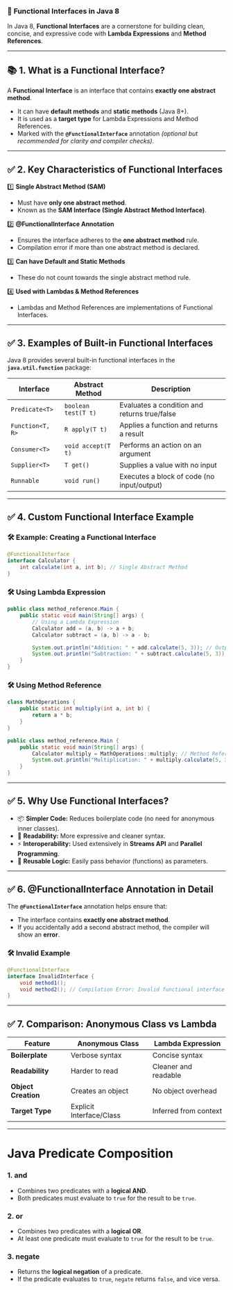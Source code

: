 ### 🚀 **Functional Interfaces in Java 8**

In Java 8, **Functional Interfaces** are a cornerstone for building clean, concise, and expressive code with **Lambda Expressions** and **Method References**.

---

## 📚 **1. What is a Functional Interface?**

A **Functional Interface** is an interface that contains **exactly one abstract method**.

- It can have **default methods** and **static methods** (Java 8+).
- It is used as a **target type** for Lambda Expressions and Method References.
- Marked with the **`@FunctionalInterface`** annotation *(optional but recommended for clarity and compiler checks)*.

---

## ✅ **2. Key Characteristics of Functional Interfaces**

1️⃣ **Single Abstract Method (SAM)**
- Must have **only one abstract method**.
- Known as the **SAM Interface (Single Abstract Method Interface)**.

2️⃣ **@FunctionalInterface Annotation**
- Ensures the interface adheres to the **one abstract method** rule.
- Compilation error if more than one abstract method is declared.

3️⃣ **Can have Default and Static Methods**
- These do not count towards the single abstract method rule.

4️⃣ **Used with Lambdas & Method References**
- Lambdas and Method References are implementations of Functional Interfaces.

---

## ✅ **3. Examples of Built-in Functional Interfaces**

Java 8 provides several built-in functional interfaces in the **`java.util.function`** package:

| Interface   | Abstract Method       | Description                       |
|-------------|------------------------|-----------------------------------|
| `Predicate<T>` | `boolean test(T t)`    | Evaluates a condition and returns true/false |
| `Function<T, R>` | `R apply(T t)`       | Applies a function and returns a result |
| `Consumer<T>`  | `void accept(T t)`   | Performs an action on an argument |
| `Supplier<T>`  | `T get()`            | Supplies a value with no input |
| `Runnable`     | `void run()`         | Executes a block of code (no input/output) |

---

## ✅ **4. Custom Functional Interface Example**

### 🛠️ **Example: Creating a Functional Interface**
```java
@FunctionalInterface
interface Calculator {
    int calculate(int a, int b); // Single Abstract Method
}
```

### 🛠️ **Using Lambda Expression**
```java
public class method_reference.Main {
    public static void main(String[] args) {
        // Using a Lambda Expression
        Calculator add = (a, b) -> a + b;
        Calculator subtract = (a, b) -> a - b;

        System.out.println("Addition: " + add.calculate(5, 3)); // Output: 8
        System.out.println("Subtraction: " + subtract.calculate(5, 3)); // Output: 2
    }
}
```

### 🛠️ **Using Method Reference**
```java
class MathOperations {
    public static int multiply(int a, int b) {
        return a * b;
    }
}

public class method_reference.Main {
    public static void main(String[] args) {
        Calculator multiply = MathOperations::multiply; // Method Reference
        System.out.println("Multiplication: " + multiply.calculate(5, 3)); // Output: 15
    }
}
```

---

## ✅ **5. Why Use Functional Interfaces?**

- 📦 **Simpler Code:** Reduces boilerplate code (no need for anonymous inner classes).
- 🚀 **Readability:** More expressive and cleaner syntax.
- ⚡ **Interoperability:** Used extensively in **Streams API** and **Parallel Programming**.
- 🔄 **Reusable Logic:** Easily pass behavior (functions) as parameters.

---

## ✅ **6. @FunctionalInterface Annotation in Detail**

The **`@FunctionalInterface`** annotation helps ensure that:
- The interface contains **exactly one abstract method**.
- If you accidentally add a second abstract method, the compiler will show an **error**.

### 🛠️ **Invalid Example**
```java
@FunctionalInterface
interface InvalidInterface {
    void method1();
    void method2(); // Compilation Error: Invalid functional interface
}
```

---

## ✅ **7. Comparison: Anonymous Class vs Lambda**

| Feature              | Anonymous Class          | Lambda Expression    |
|-----------------------|--------------------------|-----------------------|
| **Boilerplate**      | Verbose syntax           | Concise syntax       |
| **Readability**      | Harder to read           | Cleaner and readable |
| **Object Creation**  | Creates an object        | No object overhead   |
| **Target Type**      | Explicit Interface/Class | Inferred from context|

---

# Java Predicate Composition

### 1. **and**
- Combines two predicates with a **logical AND**.
- Both predicates must evaluate to `true` for the result to be `true`.

### 2. **or**
- Combines two predicates with a **logical OR**.
- At least one predicate must evaluate to `true` for the result to be `true`.

### 3. **negate**
- Returns the **logical negation** of a predicate.
- If the predicate evaluates to `true`, `negate` returns `false`, and vice versa.